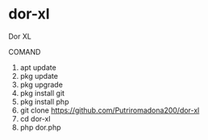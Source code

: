 # dor-xl
Dor XL

COMAND
1. apt update
2. pkg update
3. pkg upgrade
4. pkg install git
5. pkg install php
6. git clone https://github.com/Putriromadona200/dor-xl
7. cd dor-xl
8. php dor.php
